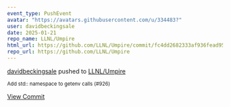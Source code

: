 ```yaml
---
event_type: PushEvent
avatar: "https://avatars.githubusercontent.com/u/334483?"
user: davidbeckingsale
date: 2025-01-21
repo_name: LLNL/Umpire
html_url: https://github.com/LLNL/Umpire/commit/fc4dd2682333af936fead958a8583ecd9183ae01
repo_url: https://github.com/LLNL/Umpire
---
```


<a href='https://github.com/davidbeckingsale' target='_blank'>davidbeckingsale</a> pushed to <a href='https://github.com/LLNL/Umpire' target='_blank'>LLNL/Umpire</a>

<small>Add std:: namespace to getenv calls (#926)</small>

<a href='https://github.com/LLNL/Umpire/commit/fc4dd2682333af936fead958a8583ecd9183ae01' target='_blank'>View Commit</a>